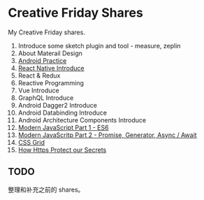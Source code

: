 # Creative Friday Shares

My Creative Friday shares.

1. Introduce some sketch plugin and tool - measure, zeplin
1. About Materail Design
1. [Android Practice](./cf-android-practice)
1. [React Native Introduce](./cf-react-native-intro)
1. React & Redux
1. Reactive Programming
1. Vue Introduce
1. GraphQL Introduce
1. Android Dagger2 Introduce
1. Android Databinding Introduce
1. Android Architecture Components Introduce
1. [Modern JavaScript Part 1 - ES6](./cf-modern-js/cf-modern-js-1.md)
1. [Modern JavaScritp Part 2 - Promise, Generator, Async / Await](./cf-modern-js/cf-modern-js-2.md)
1. [CSS Grid](./cf-css-grid/cf-css-grid.md)
1. [How Https Protect our Secrets](./cf-https/keynote.md)

## TODO

整理和补充之前的 shares。
